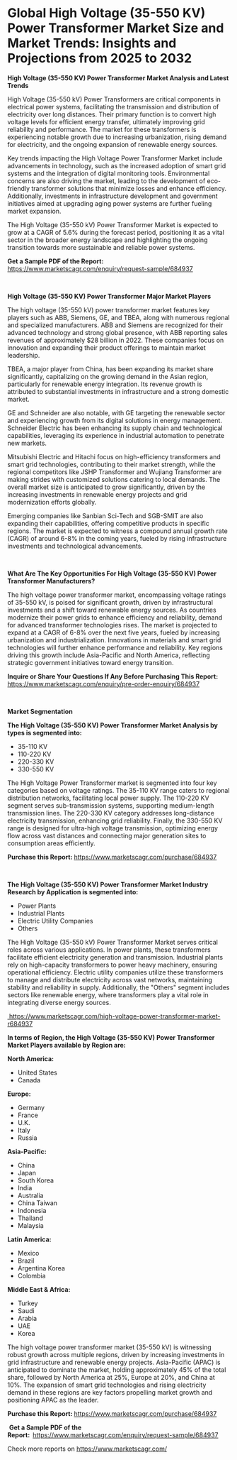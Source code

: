 <p><h1>Global High Voltage (35-550 KV) Power Transformer Market Size and Market Trends: Insights and Projections from 2025 to 2032</h1></p><p><strong>High Voltage (35-550 KV) Power Transformer Market Analysis and Latest Trends</strong></p>
<p><p>High Voltage (35-550 kV) Power Transformers are critical components in electrical power systems, facilitating the transmission and distribution of electricity over long distances. Their primary function is to convert high voltage levels for efficient energy transfer, ultimately improving grid reliability and performance. The market for these transformers is experiencing notable growth due to increasing urbanization, rising demand for electricity, and the ongoing expansion of renewable energy sources.</p><p>Key trends impacting the High Voltage Power Transformer Market include advancements in technology, such as the increased adoption of smart grid systems and the integration of digital monitoring tools. Environmental concerns are also driving the market, leading to the development of eco-friendly transformer solutions that minimize losses and enhance efficiency. Additionally, investments in infrastructure development and government initiatives aimed at upgrading aging power systems are further fueling market expansion.</p><p>The High Voltage (35-550 kV) Power Transformer Market is expected to grow at a CAGR of 5.6% during the forecast period, positioning it as a vital sector in the broader energy landscape and highlighting the ongoing transition towards more sustainable and reliable power systems.</p></p>
<p><strong>Get a Sample PDF of the Report:&nbsp;</strong> <a href="https://www.marketscagr.com/enquiry/request-sample/684937?utm_campaign=2235&utm_medium=2&utm_source=Github&utm_content=ia&utm_term=14022025&utm_id=high-voltage-35-550-kv-power-transformer">https://www.marketscagr.com/enquiry/request-sample/684937</a></p>
<p>&nbsp;</p>
<p><strong>High Voltage (35-550 KV) Power Transformer Major Market Players</strong></p>
<p><p>The high voltage (35-550 kV) power transformer market features key players such as ABB, Siemens, GE, and TBEA, along with numerous regional and specialized manufacturers. ABB and Siemens are recognized for their advanced technology and strong global presence, with ABB reporting sales revenues of approximately $28 billion in 2022. These companies focus on innovation and expanding their product offerings to maintain market leadership.</p><p>TBEA, a major player from China, has been expanding its market share significantly, capitalizing on the growing demand in the Asian region, particularly for renewable energy integration. Its revenue growth is attributed to substantial investments in infrastructure and a strong domestic market.</p><p>GE and Schneider are also notable, with GE targeting the renewable sector and experiencing growth from its digital solutions in energy management. Schneider Electric has been enhancing its supply chain and technological capabilities, leveraging its experience in industrial automation to penetrate new markets.</p><p>Mitsubishi Electric and Hitachi focus on high-efficiency transformers and smart grid technologies, contributing to their market strength, while the regional competitors like JSHP Transformer and Wujiang Transformer are making strides with customized solutions catering to local demands. The overall market size is anticipated to grow significantly, driven by the increasing investments in renewable energy projects and grid modernization efforts globally.</p><p>Emerging companies like Sanbian Sci-Tech and SGB-SMIT are also expanding their capabilities, offering competitive products in specific regions. The market is expected to witness a compound annual growth rate (CAGR) of around 6-8% in the coming years, fueled by rising infrastructure investments and technological advancements.</p></p>
<p>&nbsp;</p>
<p><strong>What Are The Key Opportunities For High Voltage (35-550 KV) Power Transformer Manufacturers?</strong></p>
<p><p>The high voltage power transformer market, encompassing voltage ratings of 35-550 kV, is poised for significant growth, driven by infrastructural investments and a shift toward renewable energy sources. As countries modernize their power grids to enhance efficiency and reliability, demand for advanced transformer technologies rises. The market is projected to expand at a CAGR of 6-8% over the next five years, fueled by increasing urbanization and industrialization. Innovations in materials and smart grid technologies will further enhance performance and reliability. Key regions driving this growth include Asia-Pacific and North America, reflecting strategic government initiatives toward energy transition.</p></p>
<p><strong>Inquire or Share Your Questions If Any Before Purchasing This Report:</strong> <a href="https://www.marketscagr.com/enquiry/pre-order-enquiry/684937?utm_campaign=2235&utm_medium=2&utm_source=Github&utm_content=ia&utm_term=14022025&utm_id=high-voltage-35-550-kv-power-transformer">https://www.marketscagr.com/enquiry/pre-order-enquiry/684937</a></p>
<p>&nbsp;</p>
<p><strong>Market Segmentation</strong></p>
<p><strong>The High Voltage (35-550 KV) Power Transformer Market Analysis by types is segmented into:</strong></p>
<p><ul><li>35-110 KV</li><li>110-220 KV</li><li>220-330 KV</li><li>330-550 KV</li></ul></p>
<p><p>The High Voltage Power Transformer market is segmented into four key categories based on voltage ratings. The 35-110 KV range caters to regional distribution networks, facilitating local power supply. The 110-220 KV segment serves sub-transmission systems, supporting medium-length transmission lines. The 220-330 KV category addresses long-distance electricity transmission, enhancing grid reliability. Finally, the 330-550 KV range is designed for ultra-high voltage transmission, optimizing energy flow across vast distances and connecting major generation sites to consumption areas efficiently.</p></p>
<p><strong>Purchase this Report:&nbsp;</strong><a href="https://www.marketscagr.com/purchase/684937?utm_campaign=2235&utm_medium=2&utm_source=Github&utm_content=ia&utm_term=14022025&utm_id=high-voltage-35-550-kv-power-transformer">https://www.marketscagr.com/purchase/684937</a></p>
<p>&nbsp;</p>
<p><strong>The High Voltage (35-550 KV) Power Transformer Market Industry Research by Application is segmented into:</strong></p>
<p><ul><li>Power Plants</li><li>Industrial Plants</li><li>Electric Utility Companies</li><li>Others</li></ul></p>
<p><p>The High Voltage (35-550 kV) Power Transformer Market serves critical roles across various applications. In power plants, these transformers facilitate efficient electricity generation and transmission. Industrial plants rely on high-capacity transformers to power heavy machinery, ensuring operational efficiency. Electric utility companies utilize these transformers to manage and distribute electricity across vast networks, maintaining stability and reliability in supply. Additionally, the "Others" segment includes sectors like renewable energy, where transformers play a vital role in integrating diverse energy sources.</p></p>
<p><a href="https://www.marketscagr.com/high-voltage-power-transformer-market-r684937?utm_campaign=2235&utm_medium=2&utm_source=Github&utm_content=ia&utm_term=14022025&utm_id=high-voltage-35-550-kv-power-transformer">&nbsp;https://www.marketscagr.com/high-voltage-power-transformer-market-r684937</a></p>
<p><strong>In terms of Region, the High Voltage (35-550 KV) Power Transformer Market Players available by Region are:</strong></p>
<p>
    <p> <strong> North America: </strong>
        <ul>
            <li>United States</li>
            <li>Canada</li>
        </ul>
        </p> 
    <p> <strong> Europe: </strong>
        <ul>
            <li>Germany</li>
            <li>France</li>
            <li>U.K.</li>
            <li>Italy</li>
            <li>Russia</li>
        </ul>
        </p> 
    <p> <strong> Asia-Pacific: </strong>
        <ul>
            <li>China</li>
            <li>Japan</li>
            <li>South Korea</li>
            <li>India</li>
            <li>Australia</li>
            <li>China Taiwan</li>
            <li>Indonesia</li>
            <li>Thailand</li>
            <li>Malaysia</li>
        </ul>
        </p> 
    <p> <strong> Latin America: </strong>
        <ul>
            <li>Mexico</li>
            <li>Brazil</li>
            <li>Argentina Korea</li>
            <li>Colombia</li>
        </ul>
        </p> 
    <p> <strong> Middle East & Africa: </strong>
        <ul>
            <li>Turkey</li>
            <li>Saudi</li>
            <li>Arabia</li>
            <li>UAE</li>
            <li>Korea</li>
        </ul>
    </p>
    </p>
<p><p>The high voltage power transformer market (35-550 kV) is witnessing robust growth across multiple regions, driven by increasing investments in grid infrastructure and renewable energy projects. Asia-Pacific (APAC) is anticipated to dominate the market, holding approximately 45% of the total share, followed by North America at 25%, Europe at 20%, and China at 10%. The expansion of smart grid technologies and rising electricity demand in these regions are key factors propelling market growth and positioning APAC as the leader.</p></p>
<p><strong>Purchase this Report: </strong><a href="https://www.marketscagr.com/purchase/684937?utm_campaign=2235&utm_medium=2&utm_source=Github&utm_content=ia&utm_term=14022025&utm_id=high-voltage-35-550-kv-power-transformer">https://www.marketscagr.com/purchase/684937</a></p>
<p>&nbsp;<strong>Get a Sample PDF of the Report:&nbsp;&nbsp;</strong><a href="https://www.marketscagr.com/enquiry/request-sample/684937?utm_campaign=2235&utm_medium=2&utm_source=Github&utm_content=ia&utm_term=14022025&utm_id=high-voltage-35-550-kv-power-transformer">https://www.marketscagr.com/enquiry/request-sample/684937</a></p>
<p><strong></strong></p>
<p>Check more reports on <a href="https://www.marketscagr.com/?utm_campaign=2235&utm_medium=2&utm_source=Github&utm_content=ia&utm_term=14022025&utm_id=high-voltage-35-550-kv-power-transformer">https://www.marketscagr.com/</a></p>